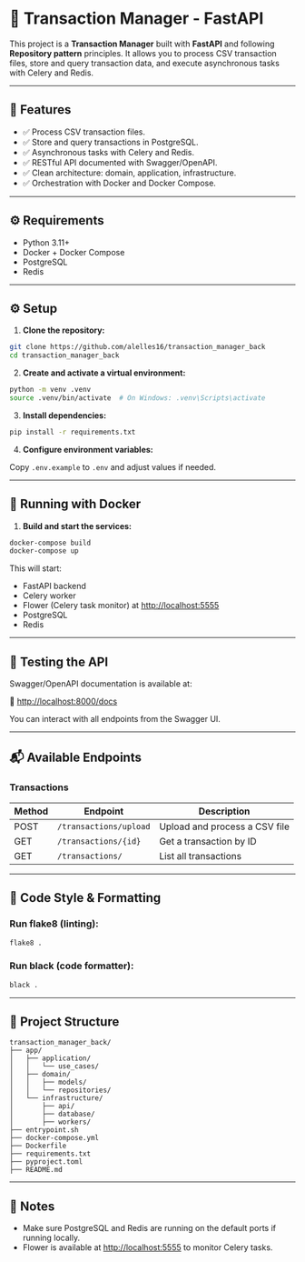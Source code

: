 # 💸 Transaction Manager - FastAPI

This project is a **Transaction Manager** built with **FastAPI** and following **Repository pattern** principles. It allows you to process CSV transaction files, store and query transaction data, and execute asynchronous tasks with Celery and Redis.

---

## 📌 Features

- ✅ Process CSV transaction files.
- ✅ Store and query transactions in PostgreSQL.
- ✅ Asynchronous tasks with Celery and Redis.
- ✅ RESTful API documented with Swagger/OpenAPI.
- ✅ Clean architecture: domain, application, infrastructure.
- ✅ Orchestration with Docker and Docker Compose.

---

## ⚙️ Requirements

- Python 3.11+
- Docker + Docker Compose
- PostgreSQL
- Redis

---

## ⚙️ Setup

1. **Clone the repository:**

```bash
git clone https://github.com/alelles16/transaction_manager_back
cd transaction_manager_back
```

2. **Create and activate a virtual environment:**

```bash
python -m venv .venv
source .venv/bin/activate  # On Windows: .venv\Scripts\activate
```

3. **Install dependencies:**

```bash
pip install -r requirements.txt
```

4. **Configure environment variables:**

Copy `.env.example` to `.env` and adjust values if needed.


---

## 🐳 Running with Docker

1. **Build and start the services:**

```bash
docker-compose build
docker-compose up
```

This will start:
- FastAPI backend
- Celery worker
- Flower (Celery task monitor) at [http://localhost:5555](http://localhost:5555)
- PostgreSQL
- Redis

---

## 🧪 Testing the API

Swagger/OpenAPI documentation is available at:

🔗 [http://localhost:8000/docs](http://localhost:8000/docs)

You can interact with all endpoints from the Swagger UI.

---

## 📬 Available Endpoints

### Transactions

| Method | Endpoint                        | Description                        |
|--------|----------------------------------|------------------------------------|
| POST   | `/transactions/upload`          | Upload and process a CSV file      |
| GET    | `/transactions/{id}`            | Get a transaction by ID            |
| GET    | `/transactions/`                | List all transactions              |

---

## 🧹 Code Style & Formatting

### Run flake8 (linting):

```bash
flake8 .
```

### Run black (code formatter):

```bash
black .
```

---

## 📁 Project Structure

```
transaction_manager_back/
├── app/
│   ├── application/
│   │   └── use_cases/
│   ├── domain/
│   │   ├── models/
│   │   └── repositories/
│   └── infrastructure/
│       ├── api/
│       ├── database/
│       ├── workers/
├── entrypoint.sh
├── docker-compose.yml
├── Dockerfile
├── requirements.txt
├── pyproject.toml
├── README.md
```

---

## 🚀 Notes

- Make sure PostgreSQL and Redis are running on the default ports if running locally.
- Flower is available at [http://localhost:5555](http://localhost:5555) to monitor Celery tasks.
